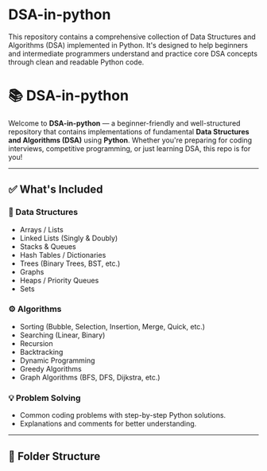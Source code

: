# DSA-in-python
This repository contains a comprehensive collection of Data Structures and Algorithms (DSA) implemented in Python. It's designed to help beginners and intermediate programmers understand and practice core DSA concepts through clean and readable Python code.
# 📚 DSA-in-python

Welcome to **DSA-in-python** — a beginner-friendly and well-structured repository that contains implementations of fundamental **Data Structures and Algorithms (DSA)** using **Python**. Whether you're preparing for coding interviews, competitive programming, or just learning DSA, this repo is for you!

---

## ✅ What's Included

### 🧱 Data Structures
- Arrays / Lists
- Linked Lists (Singly & Doubly)
- Stacks & Queues
- Hash Tables / Dictionaries
- Trees (Binary Trees, BST, etc.)
- Graphs
- Heaps / Priority Queues
- Sets

### ⚙️ Algorithms
- Sorting (Bubble, Selection, Insertion, Merge, Quick, etc.)
- Searching (Linear, Binary)
- Recursion
- Backtracking
- Dynamic Programming
- Greedy Algorithms
- Graph Algorithms (BFS, DFS, Dijkstra, etc.)

### 💡 Problem Solving
- Common coding problems with step-by-step Python solutions.
- Explanations and comments for better understanding.

---

## 📂 Folder Structure

